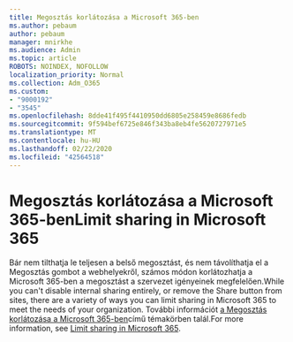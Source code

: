 ```yaml
---
title: Megosztás korlátozása a Microsoft 365-ben
ms.author: pebaum
author: pebaum
manager: mnirkhe
ms.audience: Admin
ms.topic: article
ROBOTS: NOINDEX, NOFOLLOW
localization_priority: Normal
ms.collection: Adm_O365
ms.custom:
- "9000192"
- "3545"
ms.openlocfilehash: 8dde41f495f4410950dd6805e258459e8686fedb
ms.sourcegitcommit: 9f594bef6725e846f343ba8eb4fe5620727971e5
ms.translationtype: MT
ms.contentlocale: hu-HU
ms.lasthandoff: 02/22/2020
ms.locfileid: "42564518"
---
```

# <a name="limit-sharing-in-microsoft-365"></a><span data-ttu-id="57162-102">Megosztás korlátozása a Microsoft 365-ben</span><span class="sxs-lookup"><span data-stu-id="57162-102">Limit sharing in Microsoft 365</span></span>

<span data-ttu-id="57162-103">Bár nem tilthatja le teljesen a belső megosztást, és nem távolíthatja el a Megosztás gombot a webhelyekről, számos módon korlátozhatja a Microsoft 365-ben a megosztást a szervezet igényeinek megfelelően.</span><span class="sxs-lookup"><span data-stu-id="57162-103">While you can't disable internal sharing entirely, or remove the Share button from sites, there are a variety of ways you can limit sharing in Microsoft 365 to meet the needs of your organization.</span></span> <span data-ttu-id="57162-104">További információt [a Megosztás korlátozása a Microsoft 365-ben](https://docs.microsoft.com/Office365/Enterprise/microsoft-365-limit-sharing)című témakörben talál.</span><span class="sxs-lookup"><span data-stu-id="57162-104">For more information, see [Limit sharing in Microsoft 365](https://docs.microsoft.com/Office365/Enterprise/microsoft-365-limit-sharing).</span></span>
